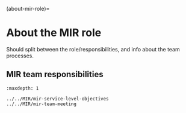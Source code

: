 (about-mir-role)=
# About the MIR role

Should split between the role/responsibilities, and info about the team
processes.

## MIR team responsibilities

```{toctree}
:maxdepth: 1

../../MIR/mir-service-level-objectives
../../MIR/mir-team-meeting
```

